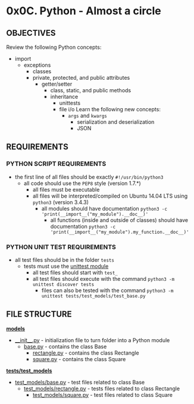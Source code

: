 # 0x0C. Python - Almost a circle

## OBJECTIVES
Review the following Python concepts:
   * import
      * exceptions
         * classes
	    * private, protected, and public attributes
	       * getter/setter
	          * class, static, and public methods
		     * inheritance
		        * unittests
			   * file i/o
			   Learn the following new concepts:
			      * `args` and `kwargs`
			         * serialization and deserialization
				    * JSON

## REQUIREMENTS

### PYTHON SCRIPT REQUIREMENTS
   * the first line of all files should be exactly `#!/usr/bin/python3`
      * all code should use the `PEP8` style (version 1.7.*)
         * all files must be executable
	    * all files will be interpreted/compiled on Ubuntu 14.04 LTS using `python3` (version 3.4.3)
	       * all modules should have documentation `python3 -c 'print(__import__("my_module").__doc__)'`
	          * all functions (inside and outside of classes) should have documentation `python3 -c 'print(__import__("my_module").my_function.__doc__)'`

### PYTHON UNIT TEST REQUIREMENTS
   * all test files should be in the folder `tests`
      * tests must use the [unittest module](https://intranet.hbtn.io/rltoken/T7uxwxtGdbRRW9pkD4eO0g)
         * all test files should start with `test_`
	    * all test files should execute with the command `python3 -m unittest discover tests`
	       * files can also be tested with the command `python3 -m unittest tests/test_models/test_base.py`

## FILE STRUCTURE

**[models](models)**
   * [\_\_init\_\_.py](models/__init__.py) - initialization file to turn folder into a Python module
      * [base.py](models/base.py) - contains the class Base
         * [rectangle.py](models/rectangle.py) - contains the class Rectangle
	    * [square.py](models/square.py) - contains the class Square

**[tests/test_models](tests/test_models)**
   * [test_models/base.py](tests/test_models/base.py) - test files related to class Base
      * [test_models/rectangle.py](tests/test_models/rectangle.py) - tests files related to class Rectangle
         * [test_models/square.py](tests/test_models/square.py) - test files related to class Square   